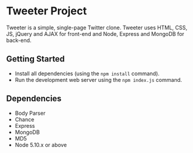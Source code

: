 # Tweeter Project

Tweeter is a simple, single-page Twitter clone. Tweeter uses HTML, CSS, JS, jQuery and AJAX for front-end and Node, Express and MongoDB for back-end.

## Getting Started

- Install all dependencies (using the ```npm install``` command).
- Run the development web server using the ```npm index.js``` command.

## Dependencies

- Body Parser
- Chance
- Express
- MongoDB
- MD5
- Node 5.10.x or above
